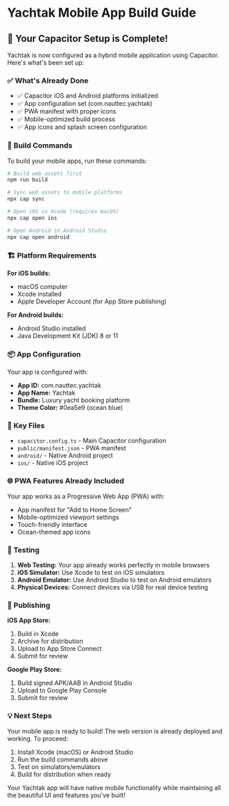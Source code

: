 # Yachtak Mobile App Build Guide

## 🚀 Your Capacitor Setup is Complete!

Yachtak is now configured as a hybrid mobile application using Capacitor. Here's what's been set up:

### ✅ What's Already Done
- ✅ Capacitor iOS and Android platforms initialized
- ✅ App configuration set (com.nauttec.yachtak)
- ✅ PWA manifest with proper icons
- ✅ Mobile-optimized build process
- ✅ App icons and splash screen configuration

### 📱 Build Commands

To build your mobile apps, run these commands:

```bash
# Build web assets first
npm run build

# Sync web assets to mobile platforms
npx cap sync

# Open iOS in Xcode (requires macOS)
npx cap open ios

# Open Android in Android Studio
npx cap open android
```

### 🏗️ Platform Requirements

**For iOS builds:**
- macOS computer
- Xcode installed
- Apple Developer Account (for App Store publishing)

**For Android builds:**
- Android Studio installed
- Java Development Kit (JDK) 8 or 11

### 📦 App Configuration

Your app is configured with:
- **App ID:** com.nauttec.yachtak
- **App Name:** Yachtak
- **Bundle:** Luxury yacht booking platform
- **Theme Color:** #0ea5e9 (ocean blue)

### 🔧 Key Files

- `capacitor.config.ts` - Main Capacitor configuration
- `public/manifest.json` - PWA manifest
- `android/` - Native Android project
- `ios/` - Native iOS project

### 🌐 PWA Features Already Included

Your app works as a Progressive Web App (PWA) with:
- App manifest for "Add to Home Screen"
- Mobile-optimized viewport settings
- Touch-friendly interface
- Ocean-themed app icons

### 📱 Testing

1. **Web Testing:** Your app already works perfectly in mobile browsers
2. **iOS Simulator:** Use Xcode to test on iOS simulators
3. **Android Emulator:** Use Android Studio to test on Android emulators
4. **Physical Devices:** Connect devices via USB for real device testing

### 🚀 Publishing

**iOS App Store:**
1. Build in Xcode
2. Archive for distribution
3. Upload to App Store Connect
4. Submit for review

**Google Play Store:**
1. Build signed APK/AAB in Android Studio
2. Upload to Google Play Console
3. Submit for review

### 💡 Next Steps

Your mobile app is ready to build! The web version is already deployed and working. To proceed:

1. Install Xcode (macOS) or Android Studio
2. Run the build commands above
3. Test on simulators/emulators
4. Build for distribution when ready

Your Yachtak app will have native mobile functionality while maintaining all the beautiful UI and features you've built!